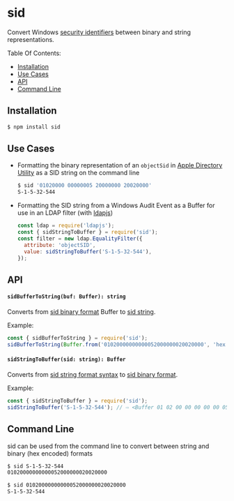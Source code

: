 # sid

Convert Windows [security identifiers] between binary and string representations.

Table Of Contents:

- [Installation](#installation)
- [Use Cases](#use-cases)
- [API](#api)
- [Command Line](#command-line)

## Installation

```bash
$ npm install sid
```

## Use Cases

- Formatting the binary representation of an `objectSid` in
  [Apple Directory Utility] as a SID string on the command line
  ```bash
  $ sid '01020000 00000005 20000000 20020000'
  S-1-5-32-544
  ```
- Formatting the SID string from a Windows Audit Event as a Buffer for use in an
  LDAP filter (with [ldapjs])

  ```js
  const ldap = require('ldapjs');
  const { sidStringToBuffer } = require('sid');
  const filter = new ldap.EqualityFilter({
    attribute: 'objectSID',
    value: sidStringToBuffer('S-1-5-32-544'),
  });
  ```

## API

#### `sidBufferToString(buf: Buffer): string`

Converts from [sid binary format] Buffer to [sid string].

Example:

```js
const { sidBufferToString } = require('sid');
sidBufferToString(Buffer.from('01020000000000052000000020020000', 'hex')); // ⇨ 'S-1-5-32-544'
```

#### `sidStringToBuffer(sid: string): Buffer`

Converts from [sid string format syntax] to [sid binary format].

Example:

```js
const { sidStringToBuffer } = require('sid');
sidStringToBuffer('S-1-5-32-544'); // ⇨ <Buffer 01 02 00 00 00 00 00 05 20 00 00 00 20 02 00 00>
```

## Command Line

sid can be used from the command line to convert between string and binary (hex
encoded) formats

```bash
$ sid S-1-5-32-544
01020000000000052000000020020000

$ sid 01020000000000052000000020020000
S-1-5-32-544
```

[apple directory utility]: https://support.apple.com/guide/directory-utility/welcome/mac
[ldapjs]: http://ldapjs.org/
[security identifiers]: https://docs.microsoft.com/en-us/windows/desktop/secauthz/security-identifiers
[sid string]: https://docs.microsoft.com/en-us/openspecs/windows_protocols/ms-dtyp/78eb9013-1c3a-4970-ad1f-2b1dad588a25
[sid components]: https://docs.microsoft.com/en-us/windows/desktop/SecAuthZ/sid-components
[sid string format syntax]: https://docs.microsoft.com/en-us/openspecs/windows_protocols/ms-dtyp/c92a27b1-c772-4fa7-a432-15df5f1b66a1
[sid binary format]: https://docs.microsoft.com/en-us/openspecs/windows_protocols/ms-dtyp/f992ad60-0fe4-4b87-9fed-beb478836861
